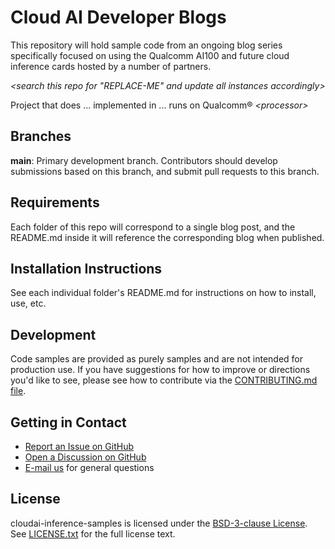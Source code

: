 # Cloud AI Developer Blogs

This repository will hold sample code from an ongoing blog series specifically focused on using the Qualcomm AI100 and future cloud inference cards hosted by a number of partners.

*\<search this repo for "REPLACE-ME" and update all instances accordingly\>*

Project that does ... implemented in ... runs on Qualcomm® *\<processor\>*

## Branches

**main**: Primary development branch. 
Contributors should develop submissions based on this branch, and submit pull requests to this branch.

## Requirements

Each folder of this repo will correspond to a single blog post, and the README.md inside it will reference the corresponding blog when published.  

## Installation Instructions

See each individual folder's README.md for instructions on how to install, use, etc.

## Development

Code samples are provided as purely samples and are not intended for production use. If you have suggestions for how to improve or directions you'd like to see, please see how to contribute via the [CONTRIBUTING.md file](CONTRIBUTING.md).

## Getting in Contact

* [Report an Issue on GitHub](../../issues)
* [Open a Discussion on GitHub](../../discussions)
* [E-mail us](mailto:raysteph@qti.qualcomm.com) for general questions

## License

cloudai-inference-samples is licensed under the [BSD-3-clause License](https://spdx.org/licenses/BSD-3-Clause.html). See [LICENSE.txt](LICENSE.txt) for the full license text.
